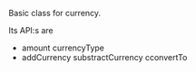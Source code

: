 Basic class for currency.

Its API:s are
- amount currencyType
- addCurrency substractCurrency cconvertTo